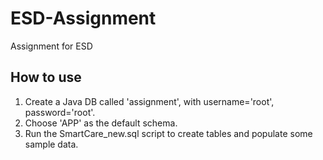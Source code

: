 # ESD-Assignment
Assignment for ESD

## How to use
1. Create a Java DB called 'assignment', with username='root', password='root'.    
2. Choose 'APP' as the default schema.
3. Run the SmartCare_new.sql script to create tables and populate some sample data.
